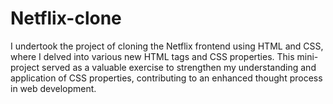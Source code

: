 # Netflix-clone
I undertook the project of cloning the Netflix frontend using HTML and CSS, where I delved into various new HTML tags and CSS properties. This mini-project served as a valuable exercise to strengthen my understanding and application of CSS properties, contributing to an enhanced thought process in web development.

